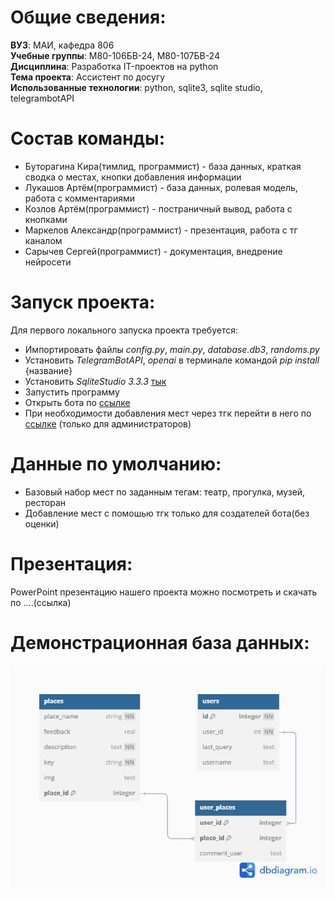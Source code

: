 # Общие сведения:
**ВУЗ**: МАИ, кафедра 806  
**Учебные группы**: М80-106БВ-24, М80-107БВ-24  
**Дисциплина**: Разработка IT-проектов на python  
**Тема проекта**: Ассистент по досугу  
**Использованные технологии**: python, sqlite3, sqlite studio, telegrambotAPI
# Состав команды:
* Буторагина Кира(тимлид, программист) - база данных, краткая сводка о местах, кнопки добавления информации
* Лукашов Артём(программист) - база данных, ролевая модель, работа с комментариями
* Козлов Артём(программист) - постраничный вывод, работа с кнопками
* Маркелов Александр(программист) - презентация, работа с тг каналом
* Сарычев Сергей(программист) - документация, внедрение нейросети
# Запуск проекта:
Для первого локального запуска проекта требуется:
- Импортировать файлы *config.py*, *main.py*, *database.db3*, *randoms.py*
- Установить *TelegramBotAPI*, *openai* в терминале командой *pip install* {название}
- Установить *SqliteStudio 3.3.3* [тык](https://baixe.net/dwn/4dc2fcb4034f2e9efc61927830d8d7ea/sqlitestudio-3-3-3.zip)
- Запустить программу
- Открыть бота по [ссылке](https://t.me/kuda_poiti228_bot)
- При необходимости добавления мест через тгк перейти в него по [ссылке](https://t.me/kryt_places) (только для администраторов)
# Данные по умолчанию:
- Базовый набор мест по заданным тегам: театр, прогулка, музей, ресторан
- Добавление мест с помошью тгк только для создателей бота(без оценки)
# Презентация:
PowerPoint презентацию нашего проекта можно посмотреть и скачать по ....(ссылка)
# Демонстрационная база данных:
![База данных](https://github.com/kiriehka0/kupoti_bot_local/blob/main/photo_2025-04-22_20-11-06.jpg)
